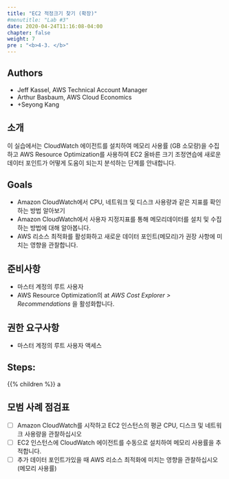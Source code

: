 ```yaml
---
title: "EC2 적정크기 찾기 (확장)"
#menutitle: "Lab #3"
date: 2020-04-24T11:16:08-04:00
chapter: false
weight: 7
pre : "<b>4-3. </b>"
---
```

## Authors
- Jeff Kassel, AWS Technical Account Manager
- Arthur Basbaum, AWS Cloud Economics
- +Seyong Kang

## 소개
이 실습에서는 CloudWatch 에이전트를 설치하여 메모리 사용률 (GB 소모량)을 수집하고 AWS Resource Optimization를 사용하여 EC2 올바른 크기 조정연습에 새로운 데이터 포인트가 어떻게 도움이 되는지 분석하는 단계를 안내합니다.
 
## Goals
- Amazon CloudWatch에서 CPU, 네트워크 및 디스크 사용량과 같은 지표를 확인하는 방법 알아보기
- Amazon CloudWatch에서 사용자 지정지표를 통해 메모리데이터를 설치 및 수집하는 방법에 대해 알아봅니다.
- AWS 리소스 최적화를 활성화하고 새로운 데이터 포인트(메모리)가 권장 사항에 미치는 영향을 관찰합니다.

## 준비사항
- 마스터 계정의 루트 사용자
- AWS Resource Optimization의 at *AWS Cost Explorer > Recommendations* 을 활성화합니다.

## 권한 요구사항
- 마스터 계정의 루트 사용자 액세스

## Steps:
{{% children  %}}
a
## 모범 사례 점검표
- [ ] Amazon CloudWatch를 시작하고 EC2 인스턴스의 평균 CPU, 디스크 및 네트워크 사용량을 관찰하십시오
- [ ] EC2 인스턴스에 CloudWatch 에이전트를 수동으로 설치하여 메모리 사용률을 추적합니다.
- [ ] 추가 데이터 포인트가있을 때 AWS 리소스 최적화에 미치는 영향을 관찰하십시오 (메모리 사용률)
